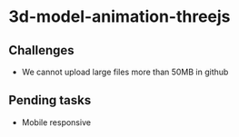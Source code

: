 # 3d-model-animation-threejs

## Challenges

- We cannot upload large files more than 50MB in github

## Pending tasks

- Mobile responsive
